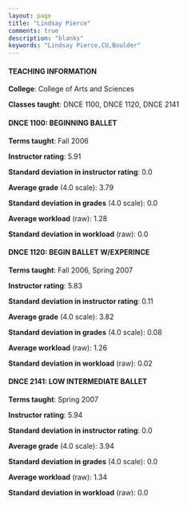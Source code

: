 ```yaml
---
layout: page
title: "Lindsay Pierce" 
comments: true
description: "blanks"
keywords: "Lindsay Pierce,CU,Boulder"
---
```

<head>
<script src="https://ajax.googleapis.com/ajax/libs/jquery/2.1.3/jquery.min.js"></script>
<script src="https://dl.dropboxusercontent.com/s/pc42nxpaw1ea4o9/highcharts.js?dl=0"></script>
<!-- <script src="../assets/js/highcharts.js"></script> -->
<style type="text/css">@font-face {
	font-family: "Bebas Neue";
	src: url(https://www.filehosting.org/file/details/544349/BebasNeue Regular.otf) format("opentype");
	}
	h1.Bebas { 
		font-family: "Bebas Neue", Verdana, Tahoma;
	}
</style>
</head>
	   
#### TEACHING INFORMATION

**College**: College of Arts and Sciences

**Classes taught**: DNCE 1100, DNCE 1120, DNCE 2141

#### DNCE 1100: BEGINNING BALLET

**Terms taught**: Fall 2006

**Instructor rating**: 5.91

**Standard deviation in instructor rating**: 0.0

**Average grade** (4.0 scale): 3.79

**Standard deviation in grades** (4.0 scale): 0.0

**Average workload** (raw): 1.28

**Standard deviation in workload** (raw): 0.0

#### DNCE 1120: BEGIN BALLET W/EXPERINCE

**Terms taught**: Fall 2006, Spring 2007

**Instructor rating**: 5.83

**Standard deviation in instructor rating**: 0.11

**Average grade** (4.0 scale): 3.82

**Standard deviation in grades** (4.0 scale): 0.08

**Average workload** (raw): 1.26

**Standard deviation in workload** (raw): 0.02

#### DNCE 2141: LOW INTERMEDIATE BALLET

**Terms taught**: Spring 2007

**Instructor rating**: 5.94

**Standard deviation in instructor rating**: 0.0

**Average grade** (4.0 scale): 3.94

**Standard deviation in grades** (4.0 scale): 0.0

**Average workload** (raw): 1.34

**Standard deviation in workload** (raw): 0.0

